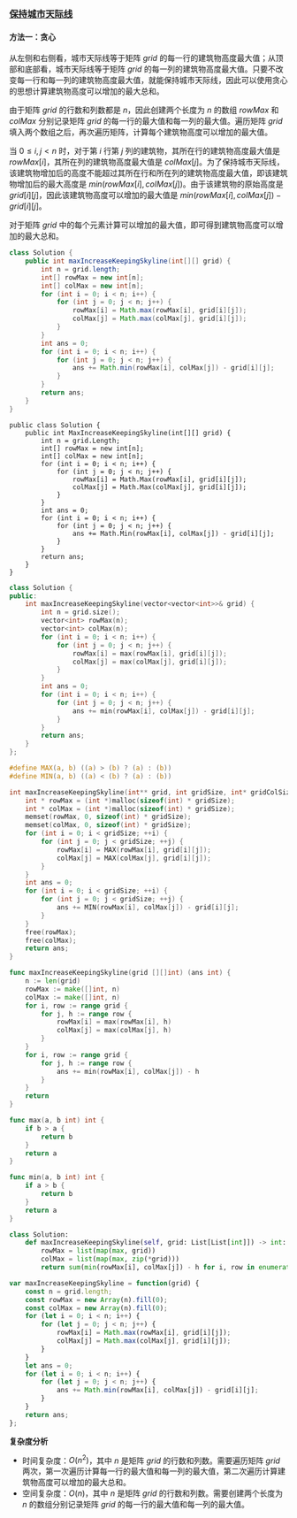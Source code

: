 ### [保持城市天际线](https://leetcode.cn/problems/max-increase-to-keep-city-skyline/solutions/1153643/bao-chi-cheng-shi-tian-ji-xian-by-leetco-n2lu/)

#### 方法一：贪心

从左侧和右侧看，城市天际线等于矩阵 $grid$ 的每一行的建筑物高度最大值；从顶部和底部看，城市天际线等于矩阵 $grid$ 的每一列的建筑物高度最大值。只要不改变每一行和每一列的建筑物高度最大值，就能保持城市天际线，因此可以使用贪心的思想计算建筑物高度可以增加的最大总和。

由于矩阵 $grid$ 的行数和列数都是 $n$，因此创建两个长度为 $n$ 的数组 $rowMax$ 和 $colMax$ 分别记录矩阵 $grid$ 的每一行的最大值和每一列的最大值。遍历矩阵 $grid$ 填入两个数组之后，再次遍历矩阵，计算每个建筑物高度可以增加的最大值。

当 $0 \le i, j \lt n$ 时，对于第 $i$ 行第 $j$ 列的建筑物，其所在行的建筑物高度最大值是 $rowMax[i]$，其所在列的建筑物高度最大值是 $colMax[j]$。为了保持城市天际线，该建筑物增加后的高度不能超过其所在行和所在列的建筑物高度最大值，即该建筑物增加后的最大高度是 $min(rowMax[i],colMax[j])$。由于该建筑物的原始高度是 $grid[i][j]$，因此该建筑物高度可以增加的最大值是 $min(rowMax[i],colMax[j])-grid[i][j]$。

对于矩阵 $grid$ 中的每个元素计算可以增加的最大值，即可得到建筑物高度可以增加的最大总和。

```Java
class Solution {
    public int maxIncreaseKeepingSkyline(int[][] grid) {
        int n = grid.length;
        int[] rowMax = new int[n];
        int[] colMax = new int[n];
        for (int i = 0; i < n; i++) {
            for (int j = 0; j < n; j++) {
                rowMax[i] = Math.max(rowMax[i], grid[i][j]);
                colMax[j] = Math.max(colMax[j], grid[i][j]);
            }
        }
        int ans = 0;
        for (int i = 0; i < n; i++) {
            for (int j = 0; j < n; j++) {
                ans += Math.min(rowMax[i], colMax[j]) - grid[i][j];
            }
        }
        return ans;
    }
}
```

```CSharp
public class Solution {
    public int MaxIncreaseKeepingSkyline(int[][] grid) {
        int n = grid.Length;
        int[] rowMax = new int[n];
        int[] colMax = new int[n];
        for (int i = 0; i < n; i++) {
            for (int j = 0; j < n; j++) {
                rowMax[i] = Math.Max(rowMax[i], grid[i][j]);
                colMax[j] = Math.Max(colMax[j], grid[i][j]);
            }
        }
        int ans = 0;
        for (int i = 0; i < n; i++) {
            for (int j = 0; j < n; j++) {
                ans += Math.Min(rowMax[i], colMax[j]) - grid[i][j];
            }
        }
        return ans;
    }
}
```

```C++
class Solution {
public:
    int maxIncreaseKeepingSkyline(vector<vector<int>>& grid) {
        int n = grid.size();
        vector<int> rowMax(n);
        vector<int> colMax(n);
        for (int i = 0; i < n; i++) {
            for (int j = 0; j < n; j++) {
                rowMax[i] = max(rowMax[i], grid[i][j]);
                colMax[j] = max(colMax[j], grid[i][j]);
            }
        }
        int ans = 0;
        for (int i = 0; i < n; i++) {
            for (int j = 0; j < n; j++) {
                ans += min(rowMax[i], colMax[j]) - grid[i][j];
            }
        }
        return ans;
    }
};
```

```C
#define MAX(a, b) ((a) > (b) ? (a) : (b))
#define MIN(a, b) ((a) < (b) ? (a) : (b))

int maxIncreaseKeepingSkyline(int** grid, int gridSize, int* gridColSize){
    int * rowMax = (int *)malloc(sizeof(int) * gridSize);
    int * colMax = (int *)malloc(sizeof(int) * gridSize);
    memset(rowMax, 0, sizeof(int) * gridSize);
    memset(colMax, 0, sizeof(int) * gridSize);
    for (int i = 0; i < gridSize; ++i) {
        for (int j = 0; j < gridSize; ++j) {
            rowMax[i] = MAX(rowMax[i], grid[i][j]);
            colMax[j] = MAX(colMax[j], grid[i][j]);
        }
    }
    int ans = 0;
    for (int i = 0; i < gridSize; ++i) {
        for (int j = 0; j < gridSize; ++j) {
            ans += MIN(rowMax[i], colMax[j]) - grid[i][j];
        }
    } 
    free(rowMax);
    free(colMax);
    return ans;
}
```

```Go
func maxIncreaseKeepingSkyline(grid [][]int) (ans int) {
    n := len(grid)
    rowMax := make([]int, n)
    colMax := make([]int, n)
    for i, row := range grid {
        for j, h := range row {
            rowMax[i] = max(rowMax[i], h)
            colMax[j] = max(colMax[j], h)
        }
    }
    for i, row := range grid {
        for j, h := range row {
            ans += min(rowMax[i], colMax[j]) - h
        }
    }
    return
}

func max(a, b int) int {
    if b > a {
        return b
    }
    return a
}

func min(a, b int) int {
    if a > b {
        return b
    }
    return a
}
```

```Python
class Solution:
    def maxIncreaseKeepingSkyline(self, grid: List[List[int]]) -> int:
        rowMax = list(map(max, grid))
        colMax = list(map(max, zip(*grid)))
        return sum(min(rowMax[i], colMax[j]) - h for i, row in enumerate(grid) for j, h in enumerate(row))
```

```JavaScript
var maxIncreaseKeepingSkyline = function(grid) {
    const n = grid.length;
    const rowMax = new Array(n).fill(0);
    const colMax = new Array(n).fill(0);
    for (let i = 0; i < n; i++) {
        for (let j = 0; j < n; j++) {
            rowMax[i] = Math.max(rowMax[i], grid[i][j]);
            colMax[j] = Math.max(colMax[j], grid[i][j]);
        }
    }
    let ans = 0;
    for (let i = 0; i < n; i++) {
        for (let j = 0; j < n; j++) {
            ans += Math.min(rowMax[i], colMax[j]) - grid[i][j];
        }
    }
    return ans;
};
```

**复杂度分析**

- 时间复杂度：$O(n^2)$，其中 $n$ 是矩阵 $grid$ 的行数和列数。需要遍历矩阵 $grid$ 两次，第一次遍历计算每一行的最大值和每一列的最大值，第二次遍历计算建筑物高度可以增加的最大总和。
- 空间复杂度：$O(n)$，其中 $n$ 是矩阵 $grid$ 的行数和列数。需要创建两个长度为 $n$ 的数组分别记录矩阵 $grid$ 的每一行的最大值和每一列的最大值。
